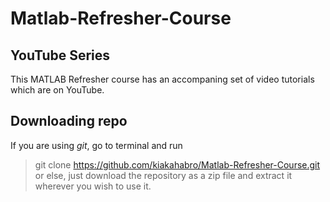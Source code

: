 # Matlab-Refresher-Course

## YouTube Series
This MATLAB Refresher course has an accompaning set of video tutorials which are on YouTube. 



## Downloading repo
If you are using *git*, go to terminal and run
> git clone https://github.com/kiakahabro/Matlab-Refresher-Course.git 
or else, just download the repository as a zip file and extract it wherever you wish
to use it.
